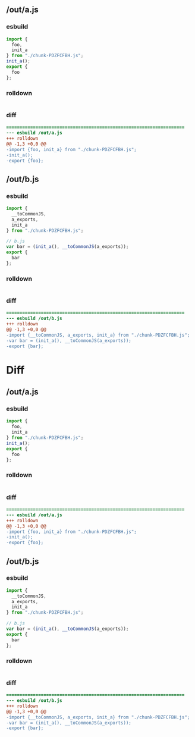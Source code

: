 ## /out/a.js
### esbuild
```js
import {
  foo,
  init_a
} from "./chunk-PDZFCFBH.js";
init_a();
export {
  foo
};
```
### rolldown
```js

```
### diff
```diff
===================================================================
--- esbuild	/out/a.js
+++ rolldown	
@@ -1,3 +0,0 @@
-import {foo, init_a} from "./chunk-PDZFCFBH.js";
-init_a();
-export {foo};

```
## /out/b.js
### esbuild
```js
import {
  __toCommonJS,
  a_exports,
  init_a
} from "./chunk-PDZFCFBH.js";

// b.js
var bar = (init_a(), __toCommonJS(a_exports));
export {
  bar
};
```
### rolldown
```js

```
### diff
```diff
===================================================================
--- esbuild	/out/b.js
+++ rolldown	
@@ -1,3 +0,0 @@
-import {__toCommonJS, a_exports, init_a} from "./chunk-PDZFCFBH.js";
-var bar = (init_a(), __toCommonJS(a_exports));
-export {bar};

```
# Diff
## /out/a.js
### esbuild
```js
import {
  foo,
  init_a
} from "./chunk-PDZFCFBH.js";
init_a();
export {
  foo
};
```
### rolldown
```js

```
### diff
```diff
===================================================================
--- esbuild	/out/a.js
+++ rolldown	
@@ -1,3 +0,0 @@
-import {foo, init_a} from "./chunk-PDZFCFBH.js";
-init_a();
-export {foo};

```
## /out/b.js
### esbuild
```js
import {
  __toCommonJS,
  a_exports,
  init_a
} from "./chunk-PDZFCFBH.js";

// b.js
var bar = (init_a(), __toCommonJS(a_exports));
export {
  bar
};
```
### rolldown
```js

```
### diff
```diff
===================================================================
--- esbuild	/out/b.js
+++ rolldown	
@@ -1,3 +0,0 @@
-import {__toCommonJS, a_exports, init_a} from "./chunk-PDZFCFBH.js";
-var bar = (init_a(), __toCommonJS(a_exports));
-export {bar};

```
